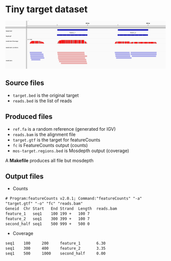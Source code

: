 # Tiny target dataset

![Screenshot of IGV](igv.png)

## Source files

* `target.bed` is the original target
* `reads.bed` is the list of reads

## Produced files

* `ref.fa` is a random reference (generated for IGV)
* `reads.bam` is the alignment file
* `target.gtf` is the target for featureCounts
* `fc` is FeatureCounts output (counts)
* `mos-target.regions.bed` is Mosdepth output (coverage)

A **Makefile** produces all file but mosdepth

## Output files

* Counts

```text
# Program:featureCounts v2.0.1; Command:"featureCounts" "-a" "target.gtf" "-o" "fc" "reads.bam" 
Geneid	Chr	Start	End	Strand	Length	reads.bam
feature_1	seq1	100	199	+	100	7
feature_2	seq1	300	399	+	100	7
second_half	seq1	500	999	+	500	0
```

* Coverage

```text
seq1    100     200     feature_1       6.30
seq1    300     400     feature_2       3.35
seq1    500     1000    second_half     0.00
```
